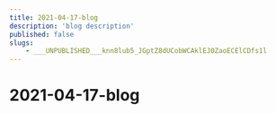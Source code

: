 ```yaml
---
title: 2021-04-17-blog
description: 'blog description'
published: false
slugs:
    - ___UNPUBLISHED___knn8lub5_JGptZ8dUCobWCAklEJ0ZaoECElCDfs1l
---
```


# 2021-04-17-blog
